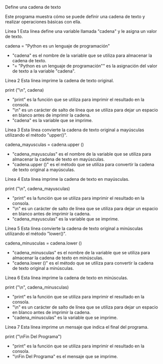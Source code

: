 Define una cadena de texto

Este programa muestra cómo se puede definir una cadena de texto y realizar operaciones básicas con ella.

Línea 1
Esta línea define una variable llamada "cadena" y le asigna un valor de texto.


cadena = "Python es un lenguaje de programación"


- "cadena" es el nombre de la variable que se utiliza para almacenar la cadena de texto.
- "= "Python es un lenguaje de programación"" es la asignación del valor de texto a la variable "cadena".

Línea 2
Esta línea imprime la cadena de texto original.


print ("\n", cadena)


- "print" es la función que se utiliza para imprimir el resultado en la consola.
- "\n" es un carácter de salto de línea que se utiliza para dejar un espacio en blanco antes de imprimir la cadena.
- "cadena" es la variable que se imprime.

Línea 3
Esta línea convierte la cadena de texto original a mayúsculas utilizando el método "upper()".


cadena_mayusculas = cadena.upper ()


- "cadena_mayusculas" es el nombre de la variable que se utiliza para almacenar la cadena de texto en mayúsculas.
- "cadena.upper ()" es el método que se utiliza para convertir la cadena de texto original a mayúsculas.

Línea 4
Esta línea imprime la cadena de texto en mayúsculas.


print ("\n", cadena_mayusculas)


- "print" es la función que se utiliza para imprimir el resultado en la consola.
- "\n" es un carácter de salto de línea que se utiliza para dejar un espacio en blanco antes de imprimir la cadena.
- "cadena_mayusculas" es la variable que se imprime.

Línea 5
Esta línea convierte la cadena de texto original a minúsculas utilizando el método "lower()".


cadena_minusculas = cadena.lower ()


- "cadena_minusculas" es el nombre de la variable que se utiliza para almacenar la cadena de texto en minúsculas.
- "cadena.lower ()" es el método que se utiliza para convertir la cadena de texto original a minúsculas.

Línea 6
Esta línea imprime la cadena de texto en minúsculas.


print ("\n", cadena_minusculas)


- "print" es la función que se utiliza para imprimir el resultado en la consola.
- "\n" es un carácter de salto de línea que se utiliza para dejar un espacio en blanco antes de imprimir la cadena.
- "cadena_minusculas" es la variable que se imprime.

Línea 7
Esta línea imprime un mensaje que indica el final del programa.


print ("\nFin Del Programa")


- "print" es la función que se utiliza para imprimir el resultado en la consola.
- "\nFin Del Programa" es el mensaje que se imprime.
